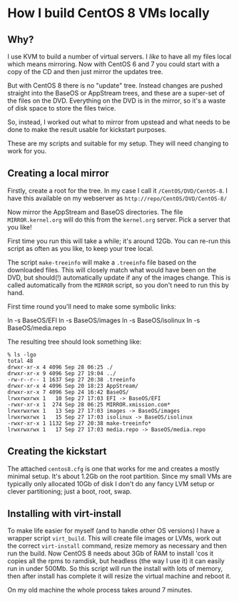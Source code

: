 # How I build CentOS 8 VMs locally

## Why?
I use KVM to build a number of virtual servers.  I _like_ to have all
my files local which means mirroring.  Now with CentOS 6 and 7 you
could start with a copy of the CD and then just mirror the updates tree.

But with CentOS 8 there is no "update" tree.  Instead changes are
pushed straight into the BaseOS or AppStream trees, and these are
a super-set of the files on the DVD.  Everything on the DVD is in the
mirror, so it's a waste of disk space to store the files twice.

So, instead, I worked out what to mirror from upstead and what needs to
be done to make the result usable for kickstart purposes.

These are my scripts and suitable for my setup.  They will need changing
to work for you.

## Creating a local mirror

Firstly, create a root for the tree.  In my case I call it `/CentOS/DVD/CentOS-8`.   I have this available on my webserver as `http://repo/CentOS/DVD/CentOS-8/`


Now mirror the AppStream and BaseOS directories.  The file `MIRROR.kernel.org`
will do this from the `kernel.org` server.  Pick a server that you like!

First time you run this will take a while; it's around 12Gb.  You can
re-run this script as often as you like, to keep your tree local.

The script `make-treeinfo` will make a `.treeinfo` file based on the
downloaded files.  This will closely match what would have been on
the DVD, but should(!) automatically update if any of the images change.
This is called automatically from the `MIRROR` script, so you don't need
to run this by hand.

First time round you'll need to make some symbolic links:

  ln -s BaseOS/EFI
  ln -s BaseOS/images
  ln -s BaseOS/isolinux
  ln -s BaseOS/media.repo

The resulting tree should look something like:

```
% ls -lgo
total 48
drwxr-xr-x 4 4096 Sep 28 06:25 ./
drwxr-xr-x 9 4096 Sep 27 19:04 ../
-rw-r--r-- 1 1637 Sep 27 20:38 .treeinfo
drwxr-xr-x 4 4096 Sep 20 18:23 AppStream/
drwxr-xr-x 7 4096 Sep 24 16:42 BaseOS/
lrwxrwxrwx 1   10 Sep 27 17:03 EFI -> BaseOS/EFI
-rwxr-xr-x 1  274 Sep 28 06:25 MIRROR.xmission.com*
lrwxrwxrwx 1   13 Sep 27 17:03 images -> BaseOS/images
lrwxrwxrwx 1   15 Sep 27 17:03 isolinux -> BaseOS/isolinux
-rwxr-xr-x 1 1132 Sep 27 20:38 make-treeinfo*
lrwxrwxrwx 1   17 Sep 27 17:03 media.repo -> BaseOS/media.repo
```

## Creating the kickstart

The attached `centos8.cfg` is one that works for me and creates a
mostly minimal setup.   It's about 1.2Gb on the root partition.
Since my small VMs are typically only allocated 10Gb of disk I don't
do any fancy LVM setup or clever partitioning; just a boot, root, swap.

## Installing with virt-install

To make life easier for myself (and to handle other OS versions) I
have a wrapper script `virt_build`.  This will create file images or
LVMs, work out the correct `virt-install` command, resize memory as
necessary and then run the build.  Now CentOS 8 needs about 3Gb of
RAM to install 'cos it copies all the rpms to ramdisk, but headless (the
way I use it) it can easily run in under 500Mb.  So this script will
run the install with lots of memory, then after install has complete
it will resize the virtual machine and reboot it.

On my old machine the whole process takes around 7 minutes.
